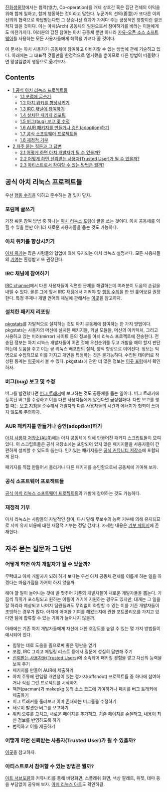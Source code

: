 [진화생물학](https://ko.wikipedia.org/wiki/%EC%A7%84%ED%99%94%EC%83%9D%EB%AC%BC%ED%95%99)에서는 협력(協力, Co-operation)을 개체 상호간 혹은 집단 전체의 이익을 위해 함께 일하고, 함께 행동하는 것이라고 말한다. 누군가의 선의(善意)가 또다른 이의 선의의 협력으로 화답받는다면 그 상승나선 효과가 가져다 주는 긍정적인 영향이란 결코 적지 않을 것이다. 이는 아치(Arch) 공동체의 일원으로서 참여하기를 바라는 이들에게도 마찬가지다. 여러분의 값진 참여는 아치 공동체 뿐만 아니라 [자유-오픈 소스 소프트웨어](https://ko.wikipedia.org/wiki/%EC%9E%90%EC%9C%A0-%EC%98%A4%ED%94%88_%EC%86%8C%EC%8A%A4_%EC%86%8C%ED%94%84%ED%8A%B8%EC%9B%A8%EC%96%B4)를 사용하는 모든 사용자들에게 혜택을 가져다 줄 것이다.

이 문서는 아치 사용자가 공동체에 참여하고 이바지할 수 있는 방법에 관해 기술하고 있다. 아래에는 그 대표적 것들만을 한정적으로 열거했을 뿐이므로 다른 방법이 떠올랐다면 망설임없이 행동으로 옮겨보자.

## Contents

*   [1 공식 아치 리눅스 프로젝트들](#공식_아치_리눅스_프로젝트들)
    *   [1.1 포럼에 글쓰기](#포럼에_글쓰기)
    *   [1.2 아치 위키를 향상시키기](#아치_위키를_향상시키기)
    *   [1.3 IRC 채널에 참여하기](#IRC_채널에_참여하기)
    *   [1.4 설치한 패키지 리포팅](#설치한_패키지_리포팅)
    *   [1.5 버그(bug) 보고 및 수정](#버그(bug)_보고_및_수정)
    *   [1.6 AUR 패키지를 만들거나 승인(adoption)하기](#AUR_패키지를_만들거나_승인(adoption)하기)
    *   [1.7 공식 소프트웨어 프로젝트들](#공식_소프트웨어_프로젝트들)
    *   [1.8 재정적 기부](#재정적_기부)
*   [2 자주 묻는 질문과 그 답변](#자주_묻는_질문과_그_답변)
    *   [2.1 어떻게 하면 아치 개발자가 될 수 있을까?](#어떻게_하면_아치_개발자가_될_수_있을까?)
    *   [2.2 어떻게 하면 신뢰받는 사용자(Trusted User)가 될 수 있을까?](#어떻게_하면_신뢰받는_사용자(Trusted_User)가_될_수_있을까?)
    *   [2.3 아티스트로서 참여할 수 있는 방법은 뭘까?](#아티스트로서_참여할_수_있는_방법은_뭘까?)

## 공식 아치 리눅스 프로젝트들

우선 [행동 수칙](/index.php/Code_of_conduct "Code of conduct")을 익히고 준수하는 걸 잊지 말자.

### 포럼에 글쓰기

가장 쉬운 참여 방법 중 하나는 [아치 리눅스 포럼](https://bbs.archlinux.org/)에 글을 쓰는 것이다. 아치 공동체를 익힐 수 있을 뿐만 아니라 새로운 사용자들을 돕는 것도 가능하다.

### 아치 위키를 향상시키기

[아치 위키](/index.php/ArchWiki:About "ArchWiki:About")는 많은 사람들의 협업에 의해 유지되는 아치 리눅스 설명서다. 모든 사용자들의 [기여](/index.php/ArchWiki:Contributing "ArchWiki:Contributing")는 환영받고 또 권장된다.

### IRC 채널에 참여하기

[IRC channel](/index.php/IRC_channel "IRC channel")에서 다른 사용자들이 직면한 문제를 해결하는데 여러분이 도움의 손길을 내밀 수 있다. 물론 그에 앞서 IRC 채팅에서 지켜야 할 [행동 수칙](/index.php/Code_of_conduct#IRC "Code of conduct")을 한 번 훑어보길 권장한다. 특정 주제나 개별 언어의 채널에 관해서는 [이곳](/index.php/IRC_channel#Other_channels "IRC channel")을 참고하자.

### 설치한 패키지 리포팅

[pkgstats](/index.php/Pkgstats "Pkgstats")를 자발적으로 설치하는 것도 아치 공동체에 참여하는 한 가지 방법이다. pkgstats는 사용자의 머신에 설치된 패키지들, 커널 모듈들, 머신의 아키텍처, 그리고 사용하고 있는 미러(mirror) 사이트 등의 정보를 아치 리눅스 프로젝트에 전송한다. 전송된 정보는 아치 리눅스 개발자들이 어떤 것에 우선순위를 두고 개발을 해야 할지 판단하는데 도움을 주고 이는 곧 리눅스 배포판의 질적, 양적 향상으로 이어진다. 정보는 익명으로 수집되므로 이를 가지고 개인을 특정하는 것은 불가능하다. 수집된 데이터로 작성된 통계는 [이곳](https://www.archlinux.de/?page=Statistics)에서 볼 수 있다. pkgstats에 관한 더 많은 정보는 [이곳 포럼](https://bbs.archlinux.org/viewtopic.php?id=105431)에서 확인하자.

### 버그(bug) 보고 및 수정

버그를 발견했다면 [버그 트래커](https://bugs.archlinux.org/)에 보고하는 것도 공동체를 돕는 일이다. 버그 트래커에 등록된 버그를 수정하고 이를 다른 사용자들에게 알린다면 금상첨화다. 다만 보고를 행할 때는 [보고 지침](/index.php/Reporting_bug_guidelines "Reporting bug guidelines")을 준수해서 개발자와 다른 사용자들의 시간과 에너지가 헛되이 쓰이지 않도록 주의하자.

### AUR 패키지를 만들거나 승인(adoption)하기

[아치 사용자 저장소(AUR)](/index.php/Arch_User_Repository "Arch User Repository")에는 아치 공동체에 의해 만들어진 패키지 스크립트들이 모여 있다. 이 스크립트들은 공식 저장소에는 포함되어 있지 않은 패키지들을 사용자들이 간편하게 설치할 수 있도록 돕는다. 인기있는 패키지들은 [공식 커뮤니티 저장소](/index.php/Official_repositories#community "Official repositories")에 포함되게 된다.

패키지를 직접 만들어서 올리거나 다른 패키지를 승인함으로써 공동체에 기여해 보자.

### 공식 소프트웨어 프로젝트들

[공식 아치 리눅스 소프트웨어 프로젝트들](https://git.archlinux.org/)의 개발에 참여하는 것도 가능하다.

### 재정적 기부

아치 리눅스는 사람들의 자발적인 참여, 다시 말해 무보수의 능력 기부에 의해 유지되므로 서버 유지 비용에 대한 재정적 기부는 정말 값지다. 자세한 내용은 [기부 페이지](https://www.archlinux.org/donate/%7C공식)에 존재한다.

## 자주 묻는 질문과 그 답변

### 어떻게 하면 아치 개발자가 될 수 있을까?

무턱대고 아치 개발자가 되려 하기 보다는 우선 아치 공동체 전체를 이롭게 하는 일을 하겠다는 마음가짐을 가져야 하지 않을까.

해야 할 일이 늘어나는 것에 발 맞추어 기존의 개발자들이 새로운 개발자들을 뽑는다. 가끔씩 직위가 포스팅되고 원하는 이들이 거기에 지원하는 경우도 있지만, 대개는 그 일을 잘 하리라 예상되고 나머지 팀원들과도 무리없이 화합할 수 있는 이를 기존 개발자들이 초빙하는 경우가 많다. 아치에 어떠한 기여를 해왔는지에 관한 포트폴리오를 가지고 있다면 팀에 합류할 수 있는 기회가 늘어나지 않을까.

아래에는 기존 아치 개발자들에게 자신에 대한 호감도를 높일 수 있는 몇 가지 방법들이 예시되어 있다.

*   힘닿는 데로 도움을 줌으로써 좋은 평판을 얻기
*   포럼, IRC 그리고 메일링 리스트 등에서 질문에 성실히 답변해 주기
*   [신뢰받는 사용자들(Trusted Users)](/index.php/Trusted_Users "Trusted Users")에 소속되어 패키징 경험을 쌓고 자신의 능력을 보여 주기
*   패키지를 만들어 AUR에 제출하기
*   아치 주류에 편입될 개연성이 있는 곁가지(offshoot) 프로젝트들 중 하나에 참여하거나 직접 그런 프로젝트를 시작하기
*   팩맨(pacman)과 makepkg 등의 소스 코드에 기여하거나 패치를 버그 트래커에 제출하기
*   버그 트래커를 둘러보고 이미 존재하는 버그들을 수정하기
*   새로이 발견한 버그를 보고하기
*   위키 오류를 고치고, 새로운 페이지를 추가하고, 기존 페이지를 손질하고, 내용이 최신 정보를 반영하도록 하기
*   번역하고 이를 제출하기

### 어떻게 하면 신뢰받는 사용자(Trusted User)가 될 수 있을까?

[이곳](/index.php/Trusted_Users#How_do_I_become_a_TU? "Trusted Users")을 참고하자.

### 아티스트로서 참여할 수 있는 방법은 뭘까?

[아트 서브포럼](https://bbs.archlinux.org/viewforum.php?id=47)의 커뮤니티를 통해 바탕화면, 스플래쉬 화면, 색상 팔레트, 위젯, 테마 등을 부담없이 공유해 보자. [아치 리눅스 아트](https://www.archlinux.org/art/)도 확인하길.